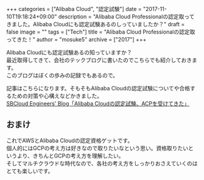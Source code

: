 +++
categories = ["Alibaba Cloud", "認定試験"]
date = "2017-11-10T19:18:24+09:00"
description = "Alibaba Cloud Professionalの認定取ってきました。Alibaba Cloudにも認定試験あるのしっていましたか？"
draft = false
image = ""
tags = ["Tech"]
title = "Alibaba Cloud Professionalの認定取ってきた！"
author = "mosuke5"
archive = ["2017"]
+++

Alibaba Cloudにも認定試験あるの知っていますか？  
最近取得してきて、会社のテックブログに書いたのでこちらでも紹介しておきます。  
このブログはぼくの歩みの記録でもあるので。

<!--more-->

記事はこちらになります。そもそもAlibaba Cloudの認定試験についてや合格するための対策や心構えなどかきました。  
[SBCloud Engineers' Blog「Alibaba Cloudの認定試験、ACPを受けてきた」](https://techblog.sbcloud.co.jp/2017/11/06/acp/)

## おまけ
これでAWSとAlibaba Cloudの認定資格ゲットです。  
個人的にはGCPの考え方は好きなので取りたいなという思い。資格取りたいというより、きちんとGCPの考え方を理解したい。  
そしてマルチクラウドな時代なので、各社の考え方をしっかりおさえていくのはとても楽しいです。


